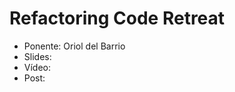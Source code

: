 Refactoring Code Retreat
=======================

* Ponente: Oriol del Barrio
* Slides:
* Vídeo:
* Post: